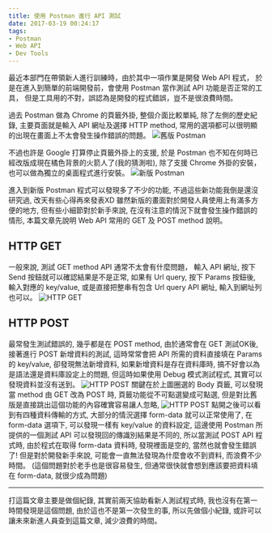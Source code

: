 ```yaml
---
title: 使用 Postman 進行 API 測試
date: 2017-03-19 00:24:17
tags:
- Postman
- Web API
- Dev Tools
---
```

最近本部門在帶領新人進行訓練時，由於其中一項作業是開發 Web API 程式，
於是在進入到簡單的前端開發前，會使用 Postman 當作測試 API 功能是否正常的工具，
但是工具用的不對，誤認為是開發的程式錯誤，豈不是很浪費時間。
<!--more-->

過去 Postman 做為 Chrome 的頁籤外掛, 整個介面比較單純,
除了左側的歷史紀錄, 主要頁面就是輸入 API 網址及選擇 HTTP method,
常用的選項都可以很明顯的出現在畫面上不太會發生操作錯誤的問題。
![舊版 Postman](/images/postman-old.jpg)

不過也許是 Google 打算停止頁籤外掛上的支援, 
於是 Postman 也不知在何時已經改版成現在橘色背景的火箭人了(我的猜測啦),
除了支援 Chrome 外掛的安裝，也可以做為獨立的桌面程式進行安裝。
![新版 Postman](/images/postman-new.jpg)

進入到新版 Postman 程式可以發現多了不少的功能,
不過這些新功能我倒是還沒研究過, 改天有些心得再來發表XD
雖然新版的畫面對於開發人員使用上有滿多方便的地方,
但有些小細節對於新手來說, 在沒有注意的情況下就會發生操作錯誤的情形,
本篇文章先說明 Web API 常用的 GET 及 POST method 說明。

## HTTP GET
一般來說, 測試 GET method API 通常不太會有什麼問題，
輸入 API 網址, 按下 Send 按鈕就可以確認結果是不是正常,
如果有 Url query, 按下 Params 按鈕後, 輸入對應的 key/value,
或是直接把整串有包含 Url query API 網址, 輸入到網址列也可以。
![HTTP GET](/images/postman-get.jpg)

## HTTP POST
最常發生測試錯誤的, 幾乎都是在 POST method,
由於通常會在 GET 測試OK後, 接著進行 POST 新增資料的測試,
這時常常會把 API 所需的資料直接填在 Params 的 key/value,
卻發現無法新增資料, 如果新增資料是存在資料庫時, 搞不好會以為是語法還是資料庫設定上的問題,
但這時如果使用 Debug 模式測試程式, 其實可以發現資料並沒有送到。
![HTTP POST](/images/postman-post-1.jpg)
關鍵在於上圖圈選的 Body 頁籤, 可以發現當 method 由 GET 改為 POST 時,
頁籤功能從不可點選變成可點選, 但是對比舊版是直接跳出這個功能的內容確實容易讓人忽略,
![HTTP POST](/images/postman-post-2.jpg)
點開之後可以看到有四種資料傳輸的方式, 大部分的情況選擇 form-data 就可以正常使用了,
在 form-data 選項下, 可以發現一樣有 key/value 的資料設定,
這邊使用 Postman 所提供的一個測試 API 可以發現回的傳識別結果是不同的,
所以當測試 POST API 程式時, 由於程式在取得 form-data 資料時,
發現裡面是空的, 當然也就會發生錯誤了!
但是對於開發新手來說, 可能會一直無法發現為什麼會收不到資料, 而浪費不少時間。
(這個問題對於老手也是很容易發生, 但通常很快就會想到應該要把資料填在 form-data, 就很少成為問題)

------

打這篇文章主要是做個紀錄, 其實前兩天協助看新人測試程式時, 我也沒有在第一時間發現是這個問題,
由於這也不是第一次發生的事, 所以先做個小紀錄, 或許可以讓未來新進人員查到這篇文章, 減少浪費的時間。

